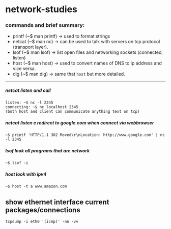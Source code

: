# network-studies

### commands and brief summary:
- printf (~$ man printf) -> used to format strings
- netcat (~$ man nc) ->  can be used to talk with servers on tcp protocol (transport layer).
- lsof (~$ man lsof) -> list open files and networking sockets (connected, listen)
- host (~$ man host) -> used to convert names of DNS to ip address and vice versa.
- dig (~$ man dig) -> same that `host` but more detailed.

----

##### netcat listen and call
`listen: ~$ nc -l 2345`\
`connecting: ~$ nc localhost 2345`\
`(both host and client can communicate anything text on tcp)`

##### netcat listen e redirect to google.com when connect via webbrowser
`~$ printf 'HTTP/1.1 302 Moved\r\nLocation: http://www.google.com' | nc -l 2345`

##### lsof look all programs that are network
`~$ lsof -i`

##### host look with ipv4
`~$ host -t a www.amazon.com`

## show ethernet interface current packages/connections
`tcpdump -i eth0 '(icmp)' -nn -vv`